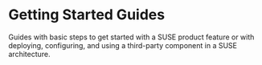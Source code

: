 <h1>Getting Started Guides</h1>

Guides with basic steps to get started with a SUSE product feature or with deploying, configuring, and using a third-party component in a SUSE architecture.


